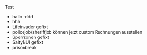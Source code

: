 Test
- hallo
-ddd
- hhh
- Lifeinvader gefixt
- policejob/sheriffjob können jetzt custom Rechnungen ausstellen  
- Sperrzonen gefixt
- SaltyNUI gefixt
- prisonbreak
